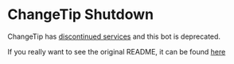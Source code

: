 # ChangeTip Shutdown

ChangeTip has [discontinued services](https://www.reddit.com/r/changetip/comments/5dn3rc/changetip_shutting_down/) and this bot is deprecated.

If you really want to see the original README, it can be found [here](README-orig.md)
